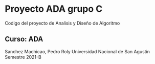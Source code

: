 # Proyecto ADA grupo C
Codigo del proyecto de Analisis y Diseño de Algoritmo

## Curso: ADA
Sanchez Machicao, Pedro Roly
Universidad Nacional de San Agustin
Semestre 2021-B
